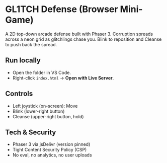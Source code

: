 # GL1TCH Defense (Browser Mini-Game)

A 2D top-down arcade defense built with Phaser 3. Corruption spreads across a neon grid as glitchlings chase you. Blink to reposition and Cleanse to push back the spread.

## Run locally
- Open the folder in VS Code.
- Right-click `index.html` → **Open with Live Server**.

## Controls
- Left joystick (on-screen): Move  
- Blink (lower-right button)  
- Cleanse (upper-right button, hold)

## Tech & Security
- Phaser 3 via jsDelivr (version pinned)
- Tight Content Security Policy (CSP)
- No eval, no analytics, no user uploads
